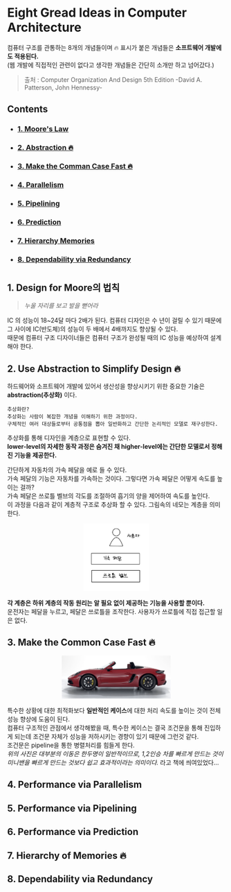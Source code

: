 # Eight Gread Ideas in Computer Architecture

컴퓨터 구조를 관통하는 8개의 개념들이며 🔥 표시가 붙은 개념들은 **소프트웨어 개발에도 적용된다.**    
(웹 개발에 직접적인 관련이 없다고 생각한 개념들은 간단히 소개만 하고 넘어갔다.)
> 출처 : Computer Organization And Design 5th Edition -David A. Patterson, John Hennessy-

## Contents		
* ### [1. Moore's Law](https://github.com/mingeun2154/CS/tree/main/ComputerArchitecture#1-design-for-moore%EC%9D%98-%EB%B2%95%EC%B9%99)      
* ### [2. Abstraction 🔥](https://github.com/mingeun2154/CS/tree/main/ComputerArchitecture#2-use-abstraction-to-simplify-design--)
* ### [3. Make the Comman Case Fast 🔥](https://github.com/mingeun2154/CS/tree/main/ComputerArchitecture#3-make-the-common-case-fast--)
* ### [4. Parallelism](https://github.com/mingeun2154/CS/tree/main/ComputerArchitecture#4-performance-via-parallelism)
* ### [5. Pipelining](https://github.com/mingeun2154/CS/tree/main/ComputerArchitecture#5-performance-via-pipelining)
* ### [6. Prediction](https://github.com/mingeun2154/CS/tree/main/ComputerArchitecture#6-performance-via-prediction)
* ### [7. Hierarchy Memories](https://github.com/mingeun2154/CS/tree/main/ComputerArchitecture#7-hierarchy-of-memories--)
* ### [8. Dependability via Redundancy](https://github.com/mingeun2154/CS/tree/main/ComputerArchitecture#8-dependability-via-redundancy)

#

## 1. Design for Moore의 법칙
> *누울 자리를 보고 발을 뻗어라*    

IC 의 성능이 18~24달 마다 2배가 된다. 컴퓨터 디자인은 수 년이 걸릴 수 있기 때문에 그 사이에 IC(반도체)의 성능이 두 배에서 4배까지도 향상될 수 있다.     
때문에 컴퓨터 구조 디자이너들은 컴퓨터 구조가 완성될 때의 IC 성능을 예상하여 설계해야 한다.

## 2. Use Abstraction to Simplify Design 🔥
하드웨어와 소프트웨어 개발에 있어서 생산성을 향상시키기 위한 중요한 기술은 **abstraction(추상화)** 이다.   

```
추상화란?
추상화는 사람이 복잡한 개념을 이해하기 위한 과정이다.	
구체적인 여러 대상들로부터 공통점을 뽑아 일반화하고 간단한 논리적인 모델로 재구성한다.  
```
추상화를 통해 디자인을 계층으로 표현할 수 있다.    
**lower-level의 자세한 동작 과정은 숨겨진 채 higher-level에는 간단한 모델로서 정해진 기능을 제공한다.**       

간단하게 자동차의 가속 페달을 예로 들 수 있다.   
가속 페달의 기능은 자동차를 가속하는 것이다. 그렇다면 가속 페달은 어떻게 속도를 높이는 걸까?   
가속 페달은 쓰로틀 벨브의 각도를 조절하여 흡기의 양을 제어하여 속도를 높인다.   
이 과정을 다음과 같이 계층적 구조로 추상화 할 수 있다. 그림속의 네모는 계층을 의미한다.    
<center><img src="./img/example01.jpeg" width="30%" height="30%" alt="example01"></center>    

**각 계층은 하위 계층의 작동 원리는 알 필요 없이 제공하는 기능을 사용할 뿐이다.**      
운전자는 페달을 누르고, 페달은 쓰로틀을 조작한다. 사용자가 쓰로틀에 직접 접근할 일은 없다.    

## 3. Make the Common Case Fast	🔥
<center><img src="./img/porsche.png" width="50%" alt="porsche"></center>

특수한 상황에 대한 최적화보다 **일반적인 케이스**에 대한 처리 속도를 높이는 것이 전체 성능 향상에 도움이 된다.    
컴퓨터 구조적인 관점에서 생각해봤을 때, 특수한 케이스는 결국 조건문을 통해 진입하게 되는데 조건문 자체가 성능을 저하시키는 경향이 있기 때문에 그런것 같다.    
조건문은 pipeline을 통한 병렬처리를 힘들게 한다.  
*위의 사진은 대부분의 이동은 한두명이 일반적이므로, 1,2인승 차를 빠르게 만드는 것이 미니밴을 빠르게 만드는 것보다 쉽고 효과적이라는 의미이다.* 라고 책에 씌여있었다...

## 4. Performance via Parallelism

## 5. Performance via Pipelining

## 6. Performance via Prediction

## 7. Hierarchy of Memories 🔥

## 8. Dependability via Redundancy
